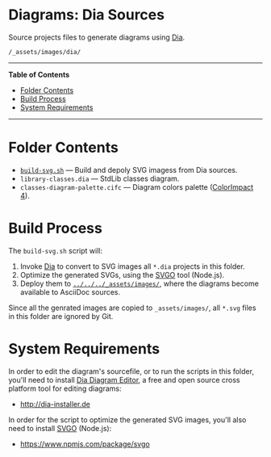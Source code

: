 # Diagrams: Dia Sources

Source projects files to generate diagrams using [Dia].

    /_assets/images/dia/


-----

**Table of Contents**

<!-- MarkdownTOC autolink="true" bracket="round" autoanchor="false" lowercase="only_ascii" uri_encoding="true" levels="1,2,3" -->

- [Folder Contents](#folder-contents)
- [Build Process](#build-process)
- [System Requirements](#system-requirements)

<!-- /MarkdownTOC -->

-----


# Folder Contents

- [`build-svg.sh`](./build-svg.sh) — Build and depoly SVG imagess from Dia sources.
- `library-classes.dia` — StdLib classes diagram.
- `classes-diagram-palette.cifc` — Diagram colors palette ([ColorImpact 4]).


# Build Process

The `build-svg.sh` script will:

1. Invoke [Dia] to convert to SVG images all `*.dia` projects in this folder.
2. Optimize the generated SVGs, using the [SVGO] tool (Node.js).
3. Deploy them to [`../../../_assets/images/`][_assets/images/], where the diagrams become available to AsciiDoc sources.

Since all the genrated images are copied to `_assets/images/`, all `*.svg` files in this folder are ignored by Git.

# System Requirements

In order to edit the diagram's sourcefile, or to run the scripts in this folder, you'll need to install [Dia Diagram Editor], a free and open source cross platform tool for editing diagrams:

- http://dia-installer.de

In order for the script to optimize the generated SVG images, you'll also need to install [SVGO]  (Node.js):

- https://www.npmjs.com/package/svgo

<!-----------------------------------------------------------------------------
                               REFERENCE LINKS
------------------------------------------------------------------------------>

[_assets/images/]: ../../../_assets/images/ "Naviate to folder"

<!-- 3rd Party Tools -->

[Dia]: http://dia-installer.de/ "Visit Dia's website"
[Dia Diagram Editor]: http://dia-installer.de/ "Visit Dia's website"

[SVGO]: https://www.npmjs.com/package/svgo "Visit SVGO page at NPM"

[ColorImpact 4]: https://tigercolor.com/ "Visit ColorImpact website"

<!-- EOF -->
